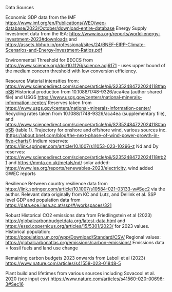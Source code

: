Data Sources

Economic
GDP data from the IMF https://www.imf.org/en/Publications/WEO/weo-database/2023/October/download-entire-database
Energy Supply Investment data from the IEA: https://www.iea.org/reports/world-energy-investment-2023#downloads and https://assets.bbhub.io/professional/sites/24/BNEF-EIRP-Climate-Scenarios-and-Energy-Investment-Ratios.pdf

Environmental
Threshold for BECCS  from https://www.science.org/doi/10.1126/science.adj6171 - uses upper bound of the medium concern threshold with low conversion efficiency. 

Resource
Material intensities from: https://www.sciencedirect.com/science/article/pii/S2352484722024118#appSB
Historical production from 10.1088/1748-9326/aca4ea (author shared file) and USGS https://www.usgs.gov/centers/national-minerals-information-center/
Reserves taken from https://www.usgs.gov/centers/national-minerals-information-center/
Recycling rates taken from 10.1088/1748-9326/aca4ea (supplementary file), and https://www.sciencedirect.com/science/article/pii/S2352484722024118#appSB (table 1).
Trajectory for onshore and offshore wind, various sources inc. (https://about.bnef.com/blog/the-next-phase-of-wind-power-growth-in-five-charts/)
Indium reserves: https://link.springer.com/article/10.1007/s11053-023-10296-z
Nd and Dy reserves: https://www.sciencedirect.com/science/article/pii/S2352484722024118#b21 and https://mmta.co.uk/metals/nd/
solar added: https://www.iea.org/reports/renewables-2023/electricity, wind added GWEC reports

Resilience
Between country resilience data from https://link.springer.com/article/10.1007/s10584-021-03133-w#Sec2 via the author. Relevant data originally from KC and Lutz, and Dellink et al.
SSP level GDP and population data from https://data.ece.iiasa.ac.at/ssp/#/workspaces/321

Robust
Historical CO2 emissions data from Friedlingstein et al (2023) https://globalcarbonbudgetdata.org/latest-data.html and https://essd.copernicus.org/articles/15/5301/2023/ for 2023 values.
Historical population: https://population.un.org/wpp/Download/Standard/CSV/
Regional values: https://globalcarbonatlas.org/emissions/carbon-emissions/
Emissions data = fossil fuels and land use change

Remaining carbon budgets 2023 onwards from Laboll et al (2023) https://www.nature.com/articles/s41558-023-01848-5

Plant build and lifetimes from various sources including Sovacool et al. 2020 (see input csv) https://www.nature.com/articles/s41560-020-00696-3#Sec16

 


